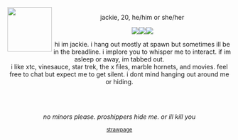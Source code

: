 <img src="https://files.catbox.moe/xrovfd.png" align="left" width="100px"/>
<p align="center">jackie, 20, he/him or she/her</p>
<p align="center"><img src="https://foolsparadise.neocities.org/graphics/Illustration5.png"/><img src="https://foolsparadise.neocities.org/graphics/i%20hate%20msuic.png"/><img src="https://foolsparadise.neocities.org/graphics/w0z420.png"/></p>
<p align="center">hi im jackie. i hang out mostly at spawn but sometimes ill be in the breadline. i implore you to whisper me to interact. if im asleep or away, im tabbed out.<br>i like xtc, vinesauce, star trek, the x files, marble hornets, and movies. feel free to chat but expect me to get silent. i dont mind hanging out around me or hiding.</p><br><br>
<p align="center"><i>no minors please. proshippers hide me. or ill kill you</i></p>
<p align="center"><sub><a href="https://psunspot.straw.page">strawpage</a></sub></p>


